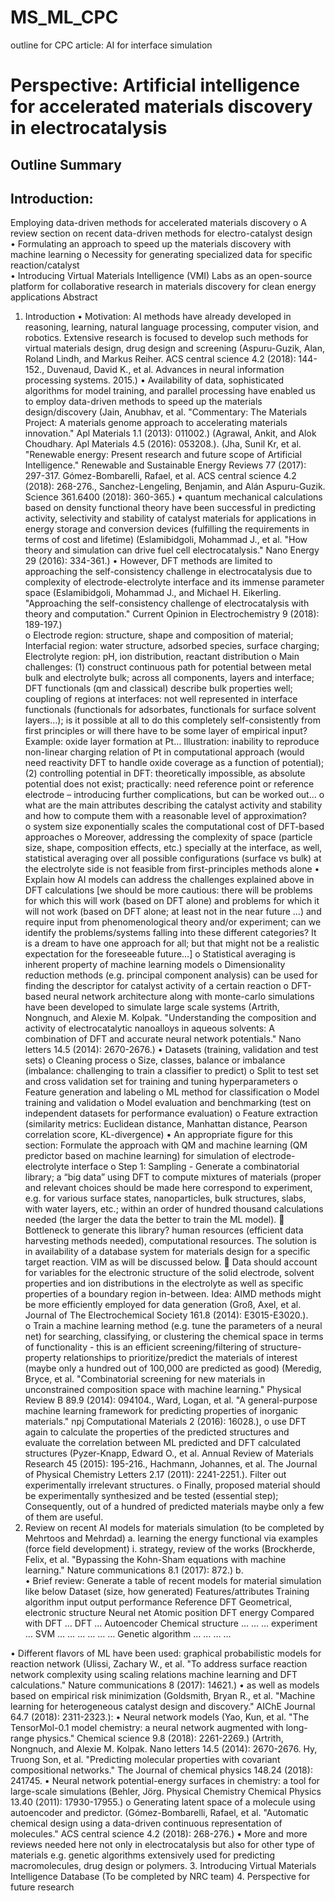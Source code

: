 # MS_ML_CPC
outline for CPC article: AI for interface simulation
# Perspective: Artificial intelligence for accelerated materials discovery in electrocatalysis
## Outline Summary
## Introduction: 
Employing data-driven methods for accelerated materials discovery 
o	A review section on recent data-driven methods for electro-catalyst design  
•	Formulating an approach to speed up the materials discovery with machine learning
o	Necessity for generating specialized data for specific reaction/catalyst   	
•	Introducing Virtual Materials Intelligence (VMI) Labs as an open-source platform for collaborative research in materials discovery for clean energy applications 
Abstract
1.	Introduction
•	Motivation: AI methods have already developed in reasoning, learning, natural language processing, computer vision, and robotics. Extensive research is focused to develop such methods for virtual materials design, drug design and screening (Aspuru-Guzik, Alan, Roland Lindh, and Markus Reiher. ACS central science 4.2 (2018): 144-152., Duvenaud, David K., et al. Advances in neural information processing systems. 2015.) 
•	Availability of data, sophisticated algorithms for model training, and parallel processing have enabled us to employ data-driven methods to speed up the materials design/discovery (Jain, Anubhav, et al. "Commentary: The Materials Project: A materials genome approach to accelerating materials innovation." Apl Materials 1.1 (2013): 011002.) (Agrawal, Ankit, and Alok Choudhary. Apl Materials 4.5 (2016): 053208.). (Jha, Sunil Kr, et al. "Renewable energy: Present research and future scope of Artificial Intelligence." Renewable and Sustainable Energy Reviews 77 (2017): 297-317. Gómez-Bombarelli, Rafael, et al. ACS central science 4.2 (2018): 268-276., Sanchez-Lengeling, Benjamin, and Alán Aspuru-Guzik. Science 361.6400 (2018): 360-365.) 
•	 quantum mechanical calculations based on density functional theory have been successful  in predicting activity, selectivity and stability of catalyst materials for applications in energy storage and conversion devices (fulfilling the requirements in terms of cost and lifetime) (Eslamibidgoli, Mohammad J., et al. "How theory and simulation can drive fuel cell electrocatalysis." Nano Energy 29 (2016): 334-361.)
•	However, DFT methods are limited to approaching the self-consistency challenge in electrocatalysis due to complexity of electrode-electrolyte interface and its immense parameter space (Eslamibidgoli, Mohammad J., and Michael H. Eikerling. "Approaching the self-consistency challenge of electrocatalysis with theory and computation." Current Opinion in Electrochemistry 9 (2018): 189-197.)  
o	Electrode region: structure, shape and composition of material; Interfacial region: water structure, adsorbed species, surface charging; Electrolyte region: pH, ion distribution, reactant distribution
o	Main challenges: (1) construct continuous path for potential between metal bulk and electrolyte bulk; across all components, layers and interface; DFT functionals (qm and classical) describe bulk properties well; coupling of regions at interfaces: not well represented in interface functionals (functionals for adsorbates, functionals for surface solvent layers…); is it possible at all to do this completely self-consistently from first principles or will there have to be some layer of empirical input? Example: oxide layer formation at Pt… Illustration: inability to reproduce non-linear charging relation of Pt in computational approach (would need reactivity DFT to handle oxide coverage as a function of potential);
(2) controlling potential in DFT: theoretically impossible, as absolute potential does not exist; practically: need reference point or reference electrode – introducing further complications, but can be worked out… 
o	what are the main attributes describing the catalyst activity and stability and how to compute them with a reasonable level of approximation?  
o	system size exponentially scales the computational cost of DFT-based approaches 
o	Moreover, addressing the complexity of space (particle size, shape, composition effects, etc.) specially at the interface, as well, statistical averaging over all possible configurations (surface vs bulk) at the electrolyte side is not feasible from first-principles methods alone
•	Explain how AI models can address the challenges explained above in DFT calculations [we should be more cautious: there will be problems for which this will work (based on DFT alone) and problems for which it will not work (based on DFT alone; at least not in the near future …) and require input from phenomenological theory and/or experiment; can we identify the problems/systems falling into these different categories? It is a dream to have one approach for all; but that might not be a realistic expectation for the foreseeable future…]
o	Statistical averaging is inherent property of machine learning models
o	Dimensionality reduction methods (e.g. principal component analysis) can be used for finding the descriptor for catalyst activity of a certain reaction 
o	DFT-based neural network architecture along with monte-carlo simulations have been developed to simulate large scale systems (Artrith, Nongnuch, and Alexie M. Kolpak. "Understanding the composition and activity of electrocatalytic nanoalloys in aqueous solvents: A combination of DFT and accurate neural network potentials." Nano letters 14.5 (2014): 2670-2676.)
•	Datasets (training, validation and test sets)
o	Cleaning process
o	Size, classes, balance or imbalance (imbalance: challenging to train a classifier to predict)
o	Split to test set and cross validation set for training and tuning hyperparameters
o	Feature generation and labeling 
o	ML method for classification
o	Model training and validation 
o	Model evaluation and benchmarking (test on independent datasets for performance evaluation)
o	Feature extraction (similarity metrics: Euclidean distance, Manhattan distance, Pearson correlation score, KL-divergence)
•	An appropriate figure for this section: Formulate the approach with QM and machine learning (QM predictor based on machine learning) for simulation of electrode-electrolyte interface 
o	Step 1: Sampling - Generate a combinatorial library; a “big data” using DFT to compute mixtures of materials (proper and relevant choices should be made here correspond to experiment, e.g. for various surface states, nanoparticles, bulk structures, slabs, with water layers, etc.; within an order of hundred thousand calculations needed (the larger the data the better to train the ML model). 
	Bottleneck to generate this library? human resources (efficient data harvesting methods needed), computational resources. The solution is in availability of a database system for materials design for a specific target reaction. VIM as will be discussed below. 
	Data should account for variables for the electronic structure of the solid electrode, solvent properties and ion distributions in the electrolyte as well as specific properties of a boundary region in-between. Idea: AIMD methods might be more efficiently employed for data generation (Groß, Axel, et al. Journal of The Electrochemical Society 161.8 (2014): E3015-E3020.).  
o	Train a machine learning method (e.g. tune the parameters of a neural net) for searching, classifying, or clustering the chemical space in terms of functionality -  this is an efficient screening/filtering of structure-property relationships to prioritize/predict the materials of interest (maybe only a hundred out of 100,000 are predicted as good) (Meredig, Bryce, et al. "Combinatorial screening for new materials in unconstrained composition space with machine learning." Physical Review B 89.9 (2014): 094104., Ward, Logan, et al. "A general-purpose machine learning framework for predicting properties of inorganic materials." npj Computational Materials 2 (2016): 16028.), 
o	use DFT again to calculate the properties of the predicted structures and evaluate the correlation between ML predicted and DFT calculated structures (Pyzer-Knapp, Edward O., et al. Annual Review of Materials Research 45 (2015): 195-216., Hachmann, Johannes, et al. The Journal of Physical Chemistry Letters 2.17 (2011): 2241-2251.). Filter out experimentally irrelevant structures.
o	Finally, proposed material should be experimentally synthesized and be tested (essential step); Consequently, out of a hundred of predicted materials maybe only a few of them are useful.
2.	Review on recent AI models for materials simulation (to be completed by Mehrtoos and Mehrdad)
a.	learning the energy functional via examples (force field development)
i.	strategy, review of the works (Brockherde, Felix, et al. "Bypassing the Kohn-Sham equations with machine learning." Nature communications 8.1 (2017): 872.)
b.	
•	Brief review: Generate a table of recent models for material simulation like below 
Dataset (size, how generated)	Features/attributes 	Training algorithm	input	output	performance	Reference
DFT	Geometrical, electronic structure	Neural net	Atomic position	DFT energy	Compared with DFT	…
DFT	…	Autoencoder	Chemical structure	…	…	…
experiment	…	SVM	…	…	…	…
…	…	Genetic algorithm	…	…	…	…

•	Different flavors of ML have been used: graphical probabilistic models for reaction network (Ulissi, Zachary W., et al. "To address surface reaction network complexity using scaling relations machine learning and DFT calculations." Nature communications 8 (2017): 14621.) 
•	as well as models based on empirical risk minimization (Goldsmith, Bryan R., et al. "Machine learning for heterogeneous catalyst design and discovery." AIChE Journal 64.7 (2018): 2311-2323.): 
•	Neural network models (Yao, Kun, et al. "The TensorMol-0.1 model chemistry: a neural network augmented with long-range physics." Chemical science 9.8 (2018): 2261-2269.) (Artrith, Nongnuch, and Alexie M. Kolpak. Nano letters 14.5 (2014): 2670-2676. Hy, Truong Son, et al. "Predicting molecular properties with covariant compositional networks." The Journal of chemical physics 148.24 (2018): 241745.
•	Neural network potential-energy surfaces in chemistry: a tool for large-scale simulations (Behler, Jörg. Physical Chemistry Chemical Physics 13.40 (2011): 17930-17955.)
o	Generating latent space of a molecule using autoencoder and predictor. (Gómez-Bombarelli, Rafael, et al. "Automatic chemical design using a data-driven continuous representation of molecules." ACS central science 4.2 (2018): 268-276.)
•	More and more reviews needed here not only in electrocatalysis but also for other type of materials e.g. genetic algorithms extensively used for predicting macromolecules, drug design or polymers.
3.	Introducing Virtual Materials Intelligence Database
(To be completed by NRC team)
4.	Perspective for future research
